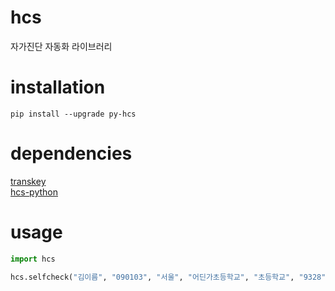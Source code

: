 # hcs
자가진단 자동화 라이브러리

# installation
```shell
pip install --upgrade py-hcs
```
# dependencies
[transkey](https://github.com/covid-hcs/transkey-py) <br/>
[hcs-python](https://github.com/covid-hcs/hcs-python)

# usage
```python
import hcs

hcs.selfcheck("김이름", "090103", "서울", "어딘가초등학교", "초등학교", "9328", True)
```
